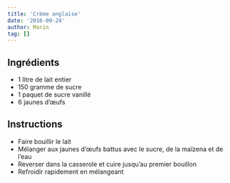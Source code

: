 ```yaml
---
title: 'Crème anglaise'
date: '2016-09-24'
author: Marin
tag: []
---
```

## Ingrédients
- 1 litre de lait entier
- 150 gramme de sucre
- 1 paquet de sucre vanillé
- 6 jaunes d’œufs

## Instructions
- Faire bouillir le lait
- Mélanger aux jaunes d’œufs battus avec le sucre, de la maïzena et de l’eau
- Reverser dans la casserole et cuire jusqu’au premier bouillon
- Refroidir rapidement en mélangeant

